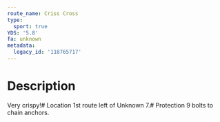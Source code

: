 ```yaml
---
route_name: Criss Cross
type:
  sport: true
YDS: '5.8'
fa: unknown
metadata:
  legacy_id: '118765717'
---
```

# Description
Very crispy!# Location
1st route left of Unknown 7.# Protection
9 bolts to chain anchors.